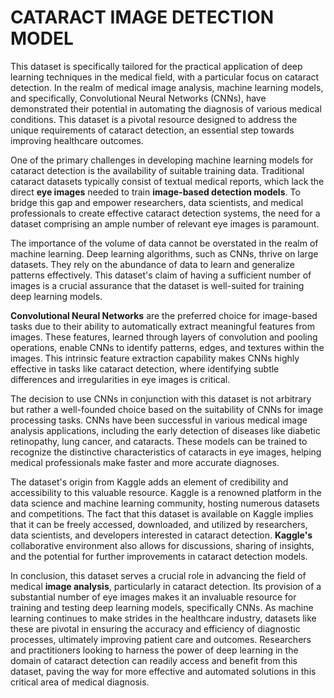 # CATARACT IMAGE DETECTION MODEL
This dataset is specifically tailored for the practical application of deep learning techniques in the medical field, with a particular focus on cataract detection. In the realm of medical image analysis, machine learning models, and specifically, Convolutional Neural Networks (CNNs), have demonstrated their potential in automating the diagnosis of various medical conditions. This dataset is a pivotal resource designed to address the unique requirements of cataract detection, an essential step towards improving healthcare outcomes.

One of the primary challenges in developing machine learning models for cataract detection is the availability of suitable training data. Traditional cataract datasets typically consist of textual medical reports, which lack the direct **eye images** needed to train **image-based detection models**. To bridge this gap and empower researchers, data scientists, and medical professionals to create effective cataract detection systems, the need for a dataset comprising an ample number of relevant eye images is paramount.

The importance of the volume of data cannot be overstated in the realm of machine learning. Deep learning algorithms, such as CNNs, thrive on large datasets. They rely on the abundance of data to learn and generalize patterns effectively. This dataset's claim of having a sufficient number of images is a crucial assurance that the dataset is well-suited for training deep learning models.

**Convolutional Neural Networks** are the preferred choice for image-based tasks due to their ability to automatically extract meaningful features from images. These features, learned through layers of convolution and pooling operations, enable CNNs to identify patterns, edges, and textures within the images. This intrinsic feature extraction capability makes CNNs highly effective in tasks like cataract detection, where identifying subtle differences and irregularities in eye images is critical.

The decision to use CNNs in conjunction with this dataset is not arbitrary but rather a well-founded choice based on the suitability of CNNs for image processing tasks. CNNs have been successful in various medical image analysis applications, including the early detection of diseases like diabetic retinopathy, lung cancer, and cataracts. These models can be trained to recognize the distinctive characteristics of cataracts in eye images, helping medical professionals make faster and more accurate diagnoses.

The dataset's origin from Kaggle adds an element of credibility and accessibility to this valuable resource. Kaggle is a renowned platform in the data science and machine learning community, hosting numerous datasets and competitions. The fact that this dataset is available on Kaggle implies that it can be freely accessed, downloaded, and utilized by researchers, data scientists, and developers interested in cataract detection. **Kaggle's** collaborative environment also allows for discussions, sharing of insights, and the potential for further improvements in cataract detection models.

In conclusion, this dataset serves a crucial role in advancing the field of medical **image analysis**, particularly in cataract detection. Its provision of a substantial number of eye images makes it an invaluable resource for training and testing deep learning models, specifically CNNs. As machine learning continues to make strides in the healthcare industry, datasets like these are pivotal in ensuring the accuracy and efficiency of diagnostic processes, ultimately improving patient care and outcomes. Researchers and practitioners looking to harness the power of deep learning in the domain of cataract detection can readily access and benefit from this dataset, paving the way for more effective and automated solutions in this critical area of medical diagnosis.
